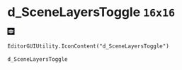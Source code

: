# d_SceneLayersToggle `16x16`
<img src="/img/d_SceneLayersToggle.png" width=16 height=16>

``` CSharp
EditorGUIUtility.IconContent("d_SceneLayersToggle")
```
```
d_SceneLayersToggle
```

